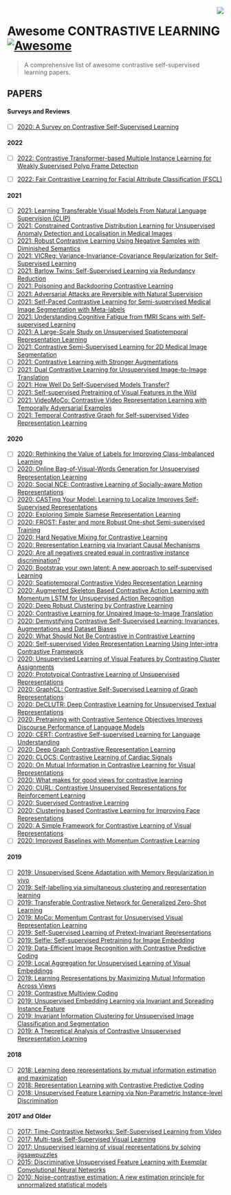 <img src="papers.png" align="right" />

# Awesome CONTRASTIVE LEARNING [![Awesome](https://cdn.rawgit.com/sindresorhus/awesome/d7305f38d29fed78fa85652e3a63e154dd8e8829/media/badge.svg)](https://github.com/sindresorhus/awesome#readme)
> A comprehensive list of awesome contrastive self-supervised learning papers.

## PAPERS

#### Surveys and Reviews

- [ ] [2020: A Survey on Contrastive Self-Supervised Learning](https://arxiv.org/abs/2011.00362)


#### 2022
- [ ] [2022: Contrastive Transformer-based Multiple Instance Learning for Weakly Supervised Polyp Frame Detection](https://arxiv.org/abs/2203.12121)
- [ ] [2022: Fair Contrastive Learning for Facial Attribute Classification (FSCL)](https://arxiv.org/abs/2203.16209)


#### 2021
- [ ] [2021: Learning Transferable Visual Models From Natural Language Supervision (CLIP)](http://proceedings.mlr.press/v139/radford21a)
- [ ] [2021: Constrained Contrastive Distribution Learning for Unsupervised Anomaly Detection and Localisation in Medical Images](https://arxiv.org/abs/2103.03423)
- [ ] [2021: Robust Contrastive Learning Using Negative Samples with Diminished Semantics](https://arxiv.org/abs/2110.14189)
- [ ] [2021: VICReg: Variance-Invariance-Covariance Regularization for Self-Supervised Learning](https://arxiv.org/pdf/2105.04906.pdf)
- [ ] [2021: Barlow Twins: Self-Supervised Learning via Redundancy Reduction](https://arxiv.org/pdf/2103.03230.pdf)
- [ ] [2021: Poisoning and Backdooring Contrastive Learning](https://arxiv.org/abs/2106.09667)
- [ ] [2021: Adversarial Attacks are Reversible with Natural Supervision](https://arxiv.org/abs/2103.14222)
- [ ] [2021: Self-Paced Contrastive Learning for Semi-supervised Medical Image Segmentation with Meta-labels](https://arxiv.org/abs/2107.13741v1)
- [ ] [2021: Understanding Cognitive Fatigue from fMRI Scans with Self-supervised Learning](https://arxiv.org/abs/2106.15009)
- [ ] [2021: A Large-Scale Study on Unsupervised Spatiotemporal Representation Learning
](https://arxiv.org/abs/2104.14558)
- [ ] [2021: Contrastive Semi-Supervised Learning for 2D Medical Image Segmentation](https://arxiv.org/abs/2106.06801)
- [ ] [2021: Contrastive Learning with Stronger Augmentations](https://arxiv.org/abs/2104.07713v1)
- [ ] [2021: Dual Contrastive Learning for Unsupervised Image-to-Image Translation](https://arxiv.org/abs/2104.07689v1)
- [ ] [2021: How Well Do Self-Supervised Models Transfer?](https://arxiv.org/abs/2011.13377)
- [ ] [2021: Self-supervised Pretraining of Visual Features in the Wild](https://arxiv.org/abs/2103.01988)
- [ ] [2021: VideoMoCo: Contrastive Video Representation Learning with Temporally Adversarial Examples](https://arxiv.org/abs/2103.05905v2)
- [ ] [2021: Temporal Contrastive Graph for Self-supervised Video Representation Learning](https://arxiv.org/abs/2101.00820)

#### 2020

- [ ] [2020: Rethinking the Value of Labels for Improving Class-Imbalanced Learning](https://arxiv.org/abs/2006.07529)
- [ ] [2020: Online Bag-of-Visual-Words Generation for Unsupervised Representation Learning](https://arxiv.org/abs/2012.11552)
- [ ] [2020: Social NCE: Contrastive Learning of Socially-aware Motion Representations](https://arxiv.org/abs/2012.11717)
- [ ] [2020: CASTing Your Model: Learning to Localize Improves Self-Supervised Representations](https://arxiv.org/pdf/2012.04630.pdf)
- [ ] [2020: Exploring Simple Siamese Representation Learning](https://arxiv.org/abs/2011.10566)
- [ ] [2020: FROST: Faster and more Robust One-shot Semi-supervised Training](https://arxiv.org/abs/2011.09471)
- [ ] [2020: Hard Negative Mixing for Contrastive Learning](https://arxiv.org/abs/2010.01028)
- [ ] [2020: Representation Learning via Invariant Causal Mechanisms](https://arxiv.org/abs/2010.07922)
- [ ] [2020: Are all negatives created equal in contrastive instance discrimination?](https://arxiv.org/abs/2010.06682)
- [ ] [2020: Bootstrap your own latent: A new approach to self-supervised Learning](https://arxiv.org/abs/2006.07733)
- [ ] [2020: Spatiotemporal Contrastive Video Representation Learning](https://arxiv.org/abs/2008.03800)
- [ ] [2020: Augmented Skeleton Based Contrastive Action Learning with Momentum LSTM for Unsupervised Action Recognition](https://arxiv.org/abs/2008.00188)
- [ ] [2020: Deep Robust Clustering by Contrastive Learning](https://arxiv.org/abs/2008.03030)
- [ ] [2020: Contrastive Learning for Unpaired Image-to-Image Translation](https://arxiv.org/abs/2007.15651)
- [ ] [2020: Demystifying Contrastive Self-Supervised Learning: Invariances, Augmentations and Dataset Biases](https://arxiv.org/abs/2007.13916)
- [ ] [2020: What Should Not Be Contrastive in Contrastive Learning](https://arxiv.org/abs/2008.05659)
- [ ] [2020: Self-supervised Video Representation Learning Using Inter-intra Contrastive Framework](https://arxiv.org/abs/2008.02531)
- [ ] [2020: Unsupervised Learning of Visual Features by Contrasting Cluster Assignments](https://arxiv.org/abs/2006.09882)
- [ ] [2020: Prototypical Contrastive Learning of Unsupervised Representations](https://arxiv.org/abs/2005.04966)
- [ ] [2020: GraphCL: Contrastive Self-Supervised Learning of Graph Representations](https://arxiv.org/abs/2007.08025)
- [ ] [2020: DeCLUTR: Deep Contrastive Learning for Unsupervised Textual Representations](https://arxiv.org/abs/2006.03659)
- [ ] [2020: Pretraining with Contrastive Sentence Objectives Improves Discourse Performance of Language Models](https://arxiv.org/abs/2005.10389)
- [ ] [2020: CERT: Contrastive Self-supervised Learning for Language Understanding](https://arxiv.org/abs/2005.12766)
- [ ] [2020: Deep Graph Contrastive Representation Learning](https://arxiv.org/abs/2006.04131v1)
- [ ] [2020: CLOCS: Contrastive Learning of Cardiac Signals](https://arxiv.org/abs/2005.13249v1)
- [ ] [2020: On Mutual Information in Contrastive Learning for Visual Representations](https://arxiv.org/abs/2005.13149v2)
- [ ] [2020: What makes for good views for contrastive learning](https://arxiv.org/abs/2005.10243v1)
- [ ] [2020: CURL: Contrastive Unsupervised Representations for Reinforcement Learning](https://arxiv.org/abs/2004.04136v2)
- [ ] [2020: Supervised Contrastive Learning](https://arxiv.org/abs/2004.11362v1)
- [ ] [2020: Clustering based Contrastive Learning for Improving Face Representations](https://arxiv.org/abs/2004.02195v1)
- [ ] [2020: A Simple Framework for Contrastive Learning of Visual Representations](https://arxiv.org/pdf/2002.05709.pdf)
- [ ] [2020: Improved Baselines with Momentum Contrastive Learning](https://arxiv.org/abs/2003.04297v1)

#### 2019

- [ ] [2019: Unsupervised Scene Adaptation with Memory Regularization in vivo](https://arxiv.org/abs/1912.11164)
- [ ] [2019: Self-labelling via simultaneous clustering and representation learning](https://arxiv.org/abs/1911.05371)
- [ ] [2019: Transferable Contrastive Network for Generalized Zero-Shot Learning](https://arxiv.org/abs/1908.05832v1)
- [ ] [2019: MoCo: Momentum Contrast for Unsupervised Visual Representation Learning](https://arxiv.org/abs/1911.05722)
- [ ] [2019: Self-Supervised Learning of Pretext-Invariant Representations](https://arxiv.org/pdf/1912.01991.pdf)
- [ ] [2019: Selfie: Self-supervised Pretraining for Image Embedding](https://arxiv.org/abs/1906.02940)
- [ ] [2019: Data-Efficient Image Recognition with Contrastive Predictive Coding](https://arxiv.org/abs/1905.09272)
- [ ] [2019: Local Aggregation for Unsupervised Learning of Visual Embeddings](https://arxiv.org/abs/1903.12355)
- [ ] [2019: Learning Representations by Maximizing Mutual Information Across Views](https://arxiv.org/abs/1906.00910)
- [ ] [2019: Contrastive Multiview Coding](https://arxiv.org/abs/1906.05849)
- [ ] [2019: Unsupervised Embedding Learning via Invariant and Spreading Instance Feature](https://arxiv.org/abs/1904.03436)
- [ ] [2019: Invariant Information Clustering for Unsupervised Image Classification and Segmentation](https://arxiv.org/abs/1807.06653)
- [ ] [2019: A Theoretical Analysis of Contrastive Unsupervised Representation Learning](https://arxiv.org/abs/1902.09229)

#### 2018

- [ ] [2018: Learning deep representations by mutual information estimation and maximization](https://arxiv.org/abs/1808.06670)
- [ ] [2018: Representation Learning with Contrastive Predictive Coding](https://arxiv.org/abs/1807.03748)
- [ ] [2018: Unsupervised Feature Learning via Non-Parametric Instance-level Discrimination](https://arxiv.org/abs/1805.01978)

#### 2017 and Older

- [ ] [2017: Time-Contrastive Networks: Self-Supervised Learning from Video](https://arxiv.org/abs/1704.06888)
- [ ] [2017: Multi-task Self-Supervised Visual Learning](https://arxiv.org/abs/1708.07860)
- [ ] [2017: Unsupervised learning  of  visual  representations  by  solving  jigsawpuzzles](https://arxiv.org/abs/1603.09246)
- [ ] [2015: Discriminative Unsupervised Feature Learning with Exemplar Convolutional Neural Networks](https://arxiv.org/abs/1406.6909)
- [ ] [2010: Noise-contrastive estimation: A new estimation principle for unnormalized statistical models](http://proceedings.mlr.press/v9/gutmann10a/gutmann10a.pdf)
